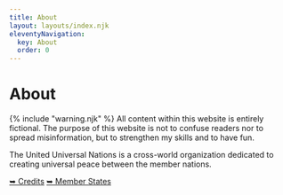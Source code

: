 ```yaml
---
title: About
layout: layouts/index.njk
eleventyNavigation:
  key: About
  order: 0
---
```

<div class="text-center"><h1>About</h1></div>

<div class="alert alert-error shadow-lg mb-5">
    <div>
        {% include "warning.njk" %}
        <span>
        	<span class="font-bold">All content within this website is entirely fictional.</span> The purpose of this website is not to confuse readers nor to spread misinformation, but to strengthen my skills and to have fun.
		</span>
	</div>
</div>

The United Universal Nations is a cross-world organization dedicated to creating universal peace between the member nations.

<div class="divider"></div>
<a href="/credits/">➥ Credits</a>
<a href="/about/member-states/">➥ Member States</a>

<!--

## How did you make it?
<a href="https://www.11ty.dev" class="text-[#222] dark:text-white">11ty</a>, <a href="https://slinkity.dev" class="text-[#ff00d4]">Slinkity</a>, <a href="https://sass-lang.com" class="text-[#c6538c]">Sass</a>, <a href="https://tailwindcss.com" class="text-sky-500">Tailwind</a> + <a href="https://daisyui.com" class="text-primary">DaisyUI</a>, <a href="https://www.npmjs.com/package/elasticlunr" class="text-[#708284]">Elasticlunr</a> and <a href="https://www.netlify.com" class="text-[#00C7B7]">Netlify</a>.<br><br>
-->